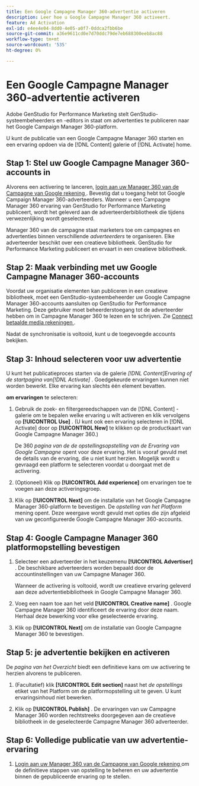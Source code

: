 ```yaml
---
title: Een Google Campagne Manager 360-advertentie activeren
description: Leer hoe u Google Campagne Manager 360 activeert.
feature: Ad Activation
exl-id: e4ee4e04-8dd0-4e05-a0f7-0ddca2fbb6be
source-git-commit: a36e9611cd0e7d70ddc79de7eb688300eeb8ac88
workflow-type: tm+mt
source-wordcount: '535'
ht-degree: 0%

---
```


# Een Google Campagne Manager 360-advertentie activeren

Adobe GenStudio for Performance Marketing stelt GenStudio-systeembeheerders en -editors in staat om advertenties te publiceren naar het Google Campaign Manager 360-platform.

U kunt de publicatie van een Google Campagne Manager 360 starten en een ervaring opdoen via de [!DNL Content] galerie of [!DNL Activate] home.

## Stap 1: Stel uw Google Campagne Manager 360-accounts in

Alvorens een activering te lanceren, [ login aan uw Manager 360 van de Campagne van Google rekening ](https://campaignmanager.google.com). Bevestig dat u toegang hebt tot Google Campaign Manager 360-adverteerders. Wanneer u een Campagne Manager 360 ervaring van GenStudio for Performance Marketing publiceert, wordt het geleverd aan de adverteerderbibliotheek die tijdens verwezenlijking wordt geselecteerd.

Manager 360 van de campagne staat marketers toe om campagnes en advertenties binnen verschillende _adverteerders_ te organiseren. Elke adverteerder beschikt over een creatieve bibliotheek. GenStudio for Performance Marketing publiceert en ervaart in een creatieve bibliotheek.

## Stap 2: Maak verbinding met uw Google Campagne Manager 360-accounts

Voordat uw organisatie elementen kan publiceren in een creatieve bibliotheek, moet een GenStudio-systeembeheerder uw Google Campagne Manager 360-accounts aansluiten op GenStudio for Performance Marketing. Deze gebruiker moet beheerderstoegang tot de adverteerder hebben om in Campagne Manager 360 te lezen en te schrijven. Zie [ Connect betaalde media rekeningen ](/help/user-guide/connectors/connect-channel.md).

Nadat de synchronisatie is voltooid, kunt u de toegevoegde accounts bekijken.

## Stap 3: Inhoud selecteren voor uw advertentie

U kunt het publicatieproces starten via de galerie _[!DNL Content]_Ervaring of de startpagina van_[!DNL Activate]_ . Goedgekeurde ervaringen kunnen niet worden bewerkt. Elke ervaring kan slechts één element bevatten.

**om ervaringen** te selecteren:

1. Gebruik de zoek- en filtergereedschappen van de [!DNL Content] -galerie om te bepalen welke ervaring u wilt activeren en klik vervolgens op **[!UICONTROL Use]** . (U kunt ook een ervaring selecteren in [!DNL Activate] door op **[!UICONTROL New]** te klikken op de productkaart van Google Campagne Manager 360.)

   De 360 _pagina van de de opstellingsopstelling van de Ervaring van Google Campagne_ opent voor deze ervaring. Het is vooraf gevuld met de details van de ervaring, die u niet kunt herzien. Mogelijk wordt u gevraagd een platform te selecteren voordat u doorgaat met de activering.

1. (Optioneel) Klik op **[!UICONTROL Add experience]** om ervaringen toe te voegen aan deze activeringsgroep.

1. Klik op **[!UICONTROL Next]** om de installatie van het Google Campagne Manager 360-platform te bevestigen.
De _opstelling van het Platform_ mening opent. Deze weergave wordt gevuld met opties die zijn afgeleid van uw geconfigureerde Google Campagne Manager 360-accounts.

## Stap 4: Google Campagne Manager 360 platformopstelling bevestigen

1. Selecteer een adverteerder in het keuzemenu **[!UICONTROL Advertiser]** . De beschikbare adverteerders worden bepaald door de accountinstellingen van uw Campagne Manager 360.

   Wanneer de activering is voltooid, wordt uw creatieve ervaring geleverd aan deze advertentiebibliotheek in Google Campagne Manager 360.

1. Voeg een naam toe aan het veld **[!UICONTROL Creative name]** . Google Campagne Manager 360 identificeert de ervaring door deze naam.
Herhaal deze bewerking voor elke geselecteerde ervaring.

1. Klik op **[!UICONTROL Next]** om de installatie van Google Campagne Manager 360 te bevestigen.

## Stap 5: je advertentie bekijken en activeren

De _pagina van het Overzicht_ biedt een definitieve kans om uw activering te herzien alvorens te publiceren.

1. (Facultatief) klik **[!UICONTROL Edit section]** naast het _de opstellings_ etiket van het Platform om de platformopstelling uit te geven. U kunt ervaringsinhoud niet bewerken.

1. Klik op **[!UICONTROL Publish]** .
De ervaringen van uw Campagne Manager 360 worden rechtstreeks doorgegeven aan de creatieve bibliotheek in de geselecteerde Campagne Manager 360 adverteerder.

## Stap 6: Volledige publicatie van uw advertentie-ervaring

1. [ Login aan uw Manager 360 van de Campagne van Google rekening ](https://campaignmanager.google.com) om de definitieve stappen van opstelling te beheren en uw advertentie binnen de gepubliceerde ervaring op te stellen.
